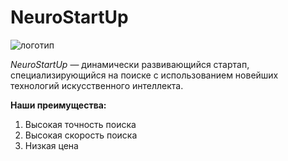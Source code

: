# NeuroStartUp

![логотип](https://repository-images.githubusercontent.com/255044032/59c4ff80-7cbc-11ea-9024-ca03b8212324)

*NeuroStartUp* — динамически развивающийся стартап, специализирующийся на поиске с использованием новейших технологий искусственного интеллекта.

**Наши преимущества:**
1. Высокая точность поиска
1. Высокая скорость поиска
1. Низкая цена